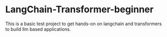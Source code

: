 # LangChain-Transformer-beginner
This is a basic test project to get hands-on on langchain and transformers to build llm based applications.

